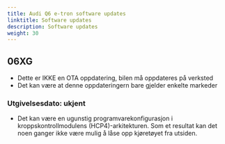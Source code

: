 ```yaml
---
title: Audi Q6 e-tron software updates
linktitle: Software updates
description: Software updates
weight: 30
---
```


## 06XG

- Dette er IKKE en OTA oppdatering, bilen må oppdateres på verksted
- Det kan være at denne oppdateringern bare gjelder enkelte markeder

### Utgivelsesdato: ukjent

- Det kan være en ugunstig programvarekonfigurasjon i kroppskontrollmodulens (HCP4)-arkitekturen. Som et resultat kan det noen ganger ikke være mulig å låse opp kjøretøyet fra utsiden.